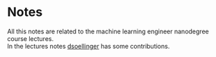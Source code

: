 # Notes
All this notes are related to the machine learning engineer nanodegree course lectures.
</br>
In the lectures notes [dsoellinger](https://github.com/dsoellinger) has some contributions.
